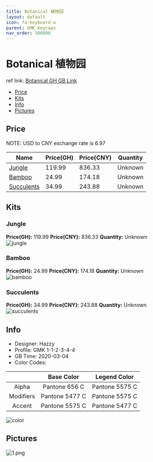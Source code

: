 ```yaml
---
title: Botanical 植物园
layout: default
icon: fa-keyboard-o
parent: GMK Keycaps
nav_order: 300890
---
```


# Botanical 植物园

ref link: [Botanical GH GB Link](https://geekhack.org/index.php?topic=104954.0)  
* [Price](#price)  
* [Kits](#kits)  
* [Info](#info)  
* [Pictures](#pictures)  


## Price  
NOTE: USD to CNY exchange rate is 6.97

| Name          | Price(GH)    |  Price(CNY) | Quantity |
| ------------- | ------------ |  ---------- | -------- |
|[Jungle](#jungle)|119.99|836.33|Unknown|
|[Bamboo](#bamboo)|24.99|174.18|Unknown|
|[Succulents](#succulents)|34.99|243.88|Unknown|


## Kits  
### Jungle  
**Price(GH):** 119.99    **Price(CNY):** 836.33    **Quantity:** Unknown  
<img src="{{ 'assets/images/gmk-keycaps/botanical/kits_pics/jungle.jpg' | relative_url }}" alt="jungle" class="image featured">

### Bamboo  
**Price(GH):** 24.99    **Price(CNY):** 174.18    **Quantity:** Unknown  
<img src="{{ 'assets/images/gmk-keycaps/botanical/kits_pics/bamboo.jpg' | relative_url }}" alt="bamboo" class="image featured">

### Succulents  
**Price(GH):** 34.99    **Price(CNY):** 243.88    **Quantity:** Unknown  
<img src="{{ 'assets/images/gmk-keycaps/botanical/kits_pics/succulents.jpg' | relative_url }}" alt="succulents" class="image featured">


## Info  
* Designer: Hazzy  
* Profile: GMK 1-1-2-3-4-4  
* GB Time: 2020-03-04  
* Color Codes:  

| |Base Color     | Legend Color
| :-------------: | :-------------: | :------------:
|Alpha|Pantone 656 C|Pantone 5575 C
|Modifiers|Pantone 5477 C|Pantone 5575 C
|Accent|Pantone 5575 C|Pantone 5477 C

<img src="{{ 'assets/images/gmk-keycaps/botanical/color.png' | relative_url }}" alt="color" class="image featured">


## Pictures  
<img src="{{ 'assets/images/gmk-keycaps/botanical/rendering_pics/1.png' | relative_url }}" alt="1.png" class="image featured">
